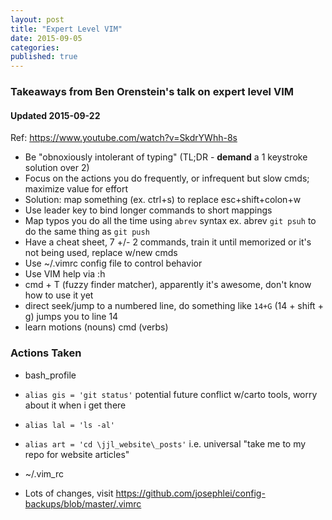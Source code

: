 ```yaml
---
layout: post
title: "Expert Level VIM"
date: 2015-09-05
categories: 
published: true
---
```


### Takeaways from Ben Orenstein's talk on expert level VIM

#### **Updated 2015-09-22**

Ref: https://www.youtube.com/watch?v=SkdrYWhh-8s

* Be "obnoxiously intolerant of typing" (TL;DR - **demand** a 1 keystroke solution over 2)
* Focus on the actions you do frequently, or infrequent but slow cmds; maximize value for effort
 * Solution: map something (ex. ctrl+s) to replace esc+shift+colon+w
 * Use leader key to bind longer commands to short mappings
 * Map typos you do all the time using `abrev` syntax ex. abrev `git psuh` to do the same thing as `git push`
* Have a cheat sheet, 7 +/- 2 commands, train it until memorized or it's not being used, replace w/new cmds
* Use ~/.vimrc config file to control behavior
* Use VIM help via :h
* cmd + T (fuzzy finder matcher), apparently it's awesome, don't know how to use it yet
* direct seek/jump to a numbered line, do something like `14+G` (14 + shift + g) jumps you to line 14
* learn motions (nouns) cmd (verbs)

### Actions Taken

* bash_profile
 * `alias gis = 'git status'` potential future conflict w/carto tools, worry about it when i get there
 * `alias lal = 'ls -al'`
 * `alias art = 'cd \jjl_website\_posts'` i.e. universal "take me to my repo for website articles"

* ~/.vim_rc
 * Lots of changes, visit https://github.com/josephlei/config-backups/blob/master/.vimrc 
